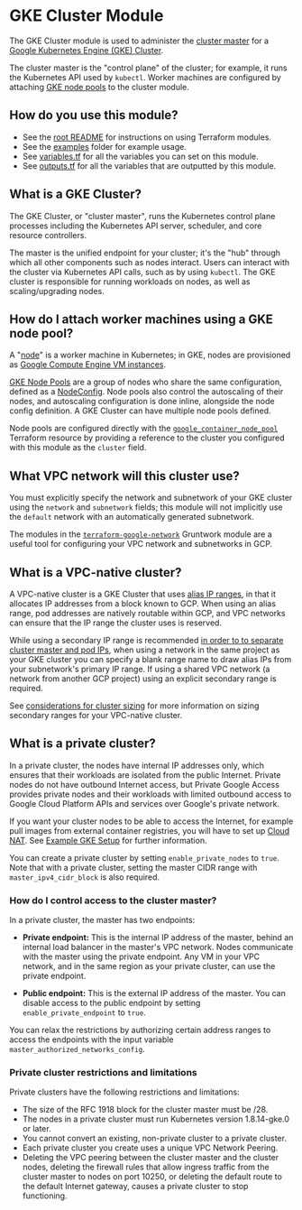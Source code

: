 # GKE Cluster Module

The GKE Cluster module is used to administer the [cluster master](https://cloud.google.com/kubernetes-engine/docs/concepts/cluster-architecture)
for a [Google Kubernetes Engine (GKE) Cluster](https://cloud.google.com/kubernetes-engine/docs/how-to/cluster-admin-overview).

The cluster master is the "control plane" of the cluster; for example, it runs
the Kubernetes API used by `kubectl`. Worker machines are configured by
attaching [GKE node pools](https://cloud.google.com/kubernetes-engine/docs/concepts/node-pools)
to the cluster module.

## How do you use this module?

* See the [root README](https://github.com/gruntwork-io/terraform-google-gke/blob/master/README.md) for instructions on
using Terraform modules.
* See the [examples](https://github.com/gruntwork-io/terraform-google-gke/tree/master/examples) folder for example usage.
* See [variables.tf](https://github.com/gruntwork-io/terraform-google-gke/blob/master/modules/gke-cluster/variables.tf) for all the
variables you can set on this module.
* See [outputs.tf](https://github.com/gruntwork-io/terraform-google-gke/blob/master/modules/gke-cluster/outputs.tf) for all the variables
that are outputted by this module.

## What is a GKE Cluster?

The GKE Cluster, or "cluster master", runs the Kubernetes control plane
processes including the Kubernetes API server, scheduler, and core resource
controllers.

The master is the unified endpoint for your cluster; it's the "hub" through
which all other components such as nodes interact. Users can interact with the
cluster via Kubernetes API calls, such as by using `kubectl`. The GKE cluster
is responsible for running workloads on nodes, as well as scaling/upgrading
nodes.

## How do I attach worker machines using a GKE node pool?

A "[node](https://kubernetes.io/docs/concepts/architecture/nodes/)" is
a worker machine in Kubernetes; in GKE, nodes are provisioned as
[Google Compute Engine VM instances](https://cloud.google.com/compute/docs/instances/).

[GKE Node Pools](https://cloud.google.com/kubernetes-engine/docs/concepts/node-pools)
are a group of nodes who share the same configuration, defined as a [NodeConfig](https://cloud.google.com/kubernetes-engine/docs/reference/rest/v1/NodeConfig).
Node pools also control the autoscaling of their nodes, and autoscaling
configuration is done inline, alongside the node config definition. A GKE
Cluster can have multiple node pools defined.

Node pools are configured directly with the
[`google_container_node_pool`](https://www.terraform.io/docs/providers/google/r/container_node_pool.html)
Terraform resource by providing a reference to the cluster you configured with
this module as the `cluster` field.

## What VPC network will this cluster use?

You must explicitly specify the network and subnetwork of your GKE cluster using
the `network` and `subnetwork` fields; this module will not implicitly use the
`default` network with an automatically generated subnetwork.

The modules in the [`terraform-google-network`](https://github.com/gruntwork-io/terraform-google-network)
Gruntwork module are a useful tool for configuring your VPC network and 
subnetworks in GCP.

## What is a VPC-native cluster?

A VPC-native cluster is a GKE Cluster that uses [alias IP ranges](https://cloud.google.com/vpc/docs/alias-ip), in that
it allocates IP addresses from a block known to GCP. When using an alias range, pod addresses are natively routable
within GCP, and VPC networks can ensure that the IP range the cluster uses is reserved.

While using a secondary IP range is recommended [in order to to separate cluster master and pod IPs](https://github.com/gruntwork-io/terraform-google-network/tree/master/modules/vpc-network#how-is-a-secondary-range-connected-to-an-alias-ip-range),
when using a network in the same project as your GKE cluster you can specify a blank range name to draw alias IPs from your subnetwork's primary IP range. If
using a shared VPC network (a network from another GCP project) using an explicit secondary range is required.

See [considerations for cluster sizing](https://cloud.google.com/kubernetes-engine/docs/how-to/alias-ips#cluster_sizing)
for more information on sizing secondary ranges for your VPC-native cluster.

## What is a private cluster?

In a private cluster, the nodes have internal IP addresses only, which ensures that their workloads are isolated from the public Internet. 
Private nodes do not have outbound Internet access, but Private Google Access provides private nodes and their workloads with 
limited outbound access to Google Cloud Platform APIs and services over Google's private network.

If you want your cluster nodes to be able to access the Internet, for example pull images from external container registries,
you will have to set up [Cloud NAT](https://cloud.google.com/nat/docs/overview). 
See [Example GKE Setup](https://cloud.google.com/nat/docs/gke-example) for further information.

You can create a private cluster by setting `enable_private_nodes` to `true`. Note that with a private cluster, setting
the master CIDR range with `master_ipv4_cidr_block` is also required.

### How do I control access to the cluster master?

In a private cluster, the master has two endpoints:

* **Private endpoint:** This is the internal IP address of the master, behind an internal load balancer in the master's 
VPC network. Nodes communicate with the master using the private endpoint. Any VM in your VPC network, and in the same 
region as your private cluster, can use the private endpoint.

* **Public endpoint:** This is the external IP address of the master. You can disable access to the public endpoint by setting
`enable_private_endpoint` to `true`.

You can relax the restrictions by authorizing certain address ranges to access the endpoints with the input variable
`master_authorized_networks_config`.
 
### Private cluster restrictions and limitations

Private clusters have the following restrictions and limitations:

* The size of the RFC 1918 block for the cluster master must be /28.
* The nodes in a private cluster must run Kubernetes version 1.8.14-gke.0 or later.
* You cannot convert an existing, non-private cluster to a private cluster.
* Each private cluster you create uses a unique VPC Network Peering.
* Deleting the VPC peering between the cluster master and the cluster nodes, deleting the firewall rules that allow 
ingress traffic from the cluster master to nodes on port 10250, or deleting the default route to the default 
Internet gateway, causes a private cluster to stop functioning.
